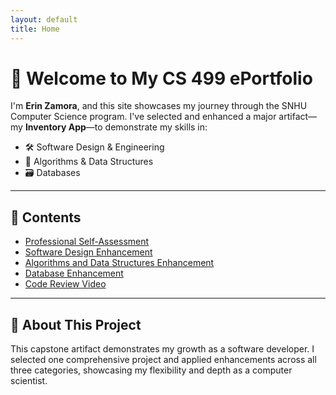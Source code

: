 ```yaml
---
layout: default
title: Home
---
```


# 👋 Welcome to My CS 499 ePortfolio

I'm **Erin Zamora**, and this site showcases my journey through the SNHU Computer Science program. I've selected and enhanced a major artifact—my **Inventory App**—to demonstrate my skills in:

- 🛠️ Software Design & Engineering  
- 🧮 Algorithms & Data Structures  
- 🗃️ Databases  

---

## 📂 Contents

- [Professional Self-Assessment](#self-assessment)
- [Software Design Enhancement](software-design/index.md)
- [Algorithms and Data Structures Enhancement](algorithms-data/index.md)
- [Database Enhancement](database/index.md)
- [Code Review Video](https://youtu.be/lNzyICNeNcA)

---

## 📝 About This Project

This capstone artifact demonstrates my growth as a software developer. I selected one comprehensive project and applied enhancements across all three categories, showcasing my flexibility and depth as a computer scientist.


